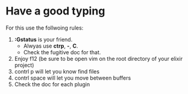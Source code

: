 # Have a good typing

For this use the follwoing rules:

1. **:Gstatus** is your friend.
	* Alwyas use **ctrp**, **-**, **C**.
	* Check the fugitive doc for that.
2. Enjoy f12 (be sure to be open vim on the root directory of your elixir project)
3. contrl p  will let you know find files
4. contrl space will let you move between buffers
5. Check the doc for each plugin
